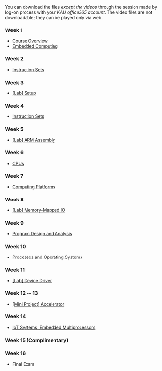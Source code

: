 You can download the files *except the videos* through the session made by log-on process with your *KAU office365 account*. The video files are not downloadable; they can be played only via web.

### Week 1
  * [Course Overview](https://kau365-my.sharepoint.com/:p:/g/personal/taehwan_kim_kau_ac_kr/EQeSZGpn5lZLtVey8MpmysYBjf-HeuNjASTVXBxhOpSMOg?e=qagN3E)
  * [Embedded Computing]()

### Week 2
  * [Instruction Sets]()

### Week 3
  * [[Lab] Setup]()

### Week 4
  * [Instruction Sets]()

### Week 5
  * [[Lab] ARM Assembly]()

### Week 6
  * [CPUs]()
  
### Week 7
  * [Computing Platforms]()
  
### Week 8
  * [[Lab] Memory-Mapped IO]()

### Week 9
  * [Program Design and Analysis]()

### Week 10
  * [Processes and Operating Systems]()

### Week 11
  * [[Lab] Device Driver]()

### Week 12 -- 13
  * [[Mini Project] Accelerator]()
    
### Week 14
  * [IoT Systems, Embedded Multiprocessors]()
  
### Week 15 (Complimentary)
### Week 16
  * Final Exam


